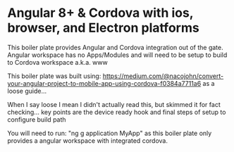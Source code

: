 # Angular 8+ & Cordova with ios, browser, and Electron platforms

This boiler plate provides Angular and Cordova integration out of the gate. Angular workspace has no Apps/Modules and will need to be setup to build to Cordova workspace a.k.a. www

This boiler plate was built using: https://medium.com/@nacojohn/convert-your-angular-project-to-mobile-app-using-cordova-f0384a7711a6 as a loose guide...

When I say loose I mean I didn't actually read this, but skimmed it for fact checking... key points are the device ready hook and final steps of setup to configure build path

You will need to run: "ng g application MyApp" as this boiler plate only provides a angular workspace with integrated cordova.
